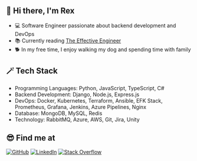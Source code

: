 ## 👋 Hi there, I'm Rex

- 💻 Software Engineer passionate about backend development and DevOps
- 📚 Currently reading [The Effective Engineer](https://www.amazon.com/Effective-Engineer-Engineering-Disproportionate-Meaningful/dp/0996128107)
- 🐕 In my free time, I enjoy walking my dog and spending time with family

## 🪄 Tech Stack

- Programming Languages: Python, JavaScript, TypeScript, C#
- Backend Development: Django, Node.js, Express.js
- DevOps: Docker, Kubernetes, Terraform, Ansible, EFK Stack, Prometheus, Grafana, Jenkins, Azure Pipelines, Nginx
- Database: MongoDB, MySQL, Redis
- Technology: RabbitMQ, Azure, AWS, Git, Jira, Unity

## 😎 Find me at

[![GitHub](https://skillicons.dev/icons?i=github)](https://github.com/rex-c-chang)
[![LinkedIn](https://skillicons.dev/icons?i=linkedin)](https://www.linkedin.com/in/rex-c-chang)
[![Stack Overflow](https://skillicons.dev/icons?i=stackoverflow)](https://stackoverflow.com/users/8693034/rex-chang)
